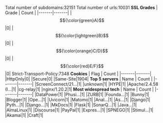 Total number of subdomains:32151
Total number of urls:10031
**SSL Grades**
| Grade | Count |
|-------|-------|
|$${\color{green}A}$$|0|
|$${\color{lightgreen}B}$$|0|
|$${\color{orange}C/D}$$|0|
|$${\color{red}E/F}$$|0|
Strict-Transport-Policy:7348
**Cookies**
| Flag | Count |
|-------|-------|
|HttpOnly|0|
|Secure|0|
|Same-Site|1904|
**Top 5 servers**
| Name | Count |
|-------|-------|
|ScreenConnect/21...|1|
|unknown|1|
|HYPE|1|
|Apache/2.4.58 (I...|1|
|cg-relay|1|
|nginx/1.20.2|1|
**Most widespread tech**
| Name | Count |
|-------|-------|
|DataPower|1|
|Phusi...|1|
|ZURB|1|
|Founda...|1|
|Bunny|1|
|Blogger|1|
|Ope...|1|
|Uvicorn|1|
|Matomo|1|
|Anal...|1|
|As...|1|
|Django|1|
|Pyth...|1|
|Django...|1|
|MkDocs|1|
|Flask|1|
|SonarQ...|1|
|Java...|1|
|AlmaLinux|1|
|Discourse|1|
|PayPal|1|
|Expres...|1|
|SPNEGO|1|
|Stimul...|1|
|Akamai|1|
|Craft|1|